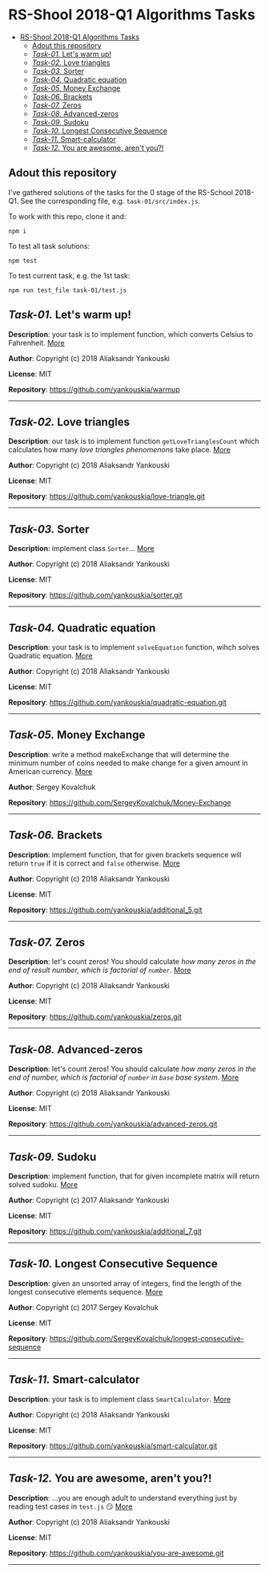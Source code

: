 # RS-Shool 2018-Q1 Algorithms Tasks

- [RS-Shool 2018-Q1 Algorithms Tasks](#rs-shool-2018-q1-algorithms-tasks)
    - [Adout this repository](#adout-this-repository)
    - [_Task-01._ Let's warm up!](#task-01-lets-warm-up)
    - [_Task-02._ Love triangles](#task-02-love-triangles)
    - [_Task-03._ Sorter](#task-03-sorter)
    - [_Task-04._ Quadratic equation](#task-04-quadratic-equation)
    - [_Task-05._ Money Exchange](#task-05-money-exchange)
    - [_Task-06._ Brackets](#task-06-brackets)
    - [_Task-07._ Zeros](#task-07-zeros)
    - [_Task-08._ Advanced-zeros](#task-08-advanced-zeros)
    - [_Task-09._ Sudoku](#task-09-sudoku)
    - [_Task-10._ Longest Consecutive Sequence](#task-10-longest-consecutive-sequence)
    - [_Task-11._ Smart-calculator](#task-11-smart-calculator)
    - [_Task-12._ You are awesome, aren't you?!](#task-12-you-are-awesome-arent-you)

## Adout this repository

I've gathered solutions of the tasks for the 0 stage of the RS-School 2018-Q1. See the corresponding file, e.g. `task-01/src/index.js`.

To work with this repo, clone it and:

```
npm i
```

To test all task solutions:

```
npm test
```

To test current task, e.g. the 1st task:

```
npm run test_file task-01/test.js
```

## _Task-01._ Let's warm up!

**Description**: your task is to implement function, which converts Celsius to Fahrenheit. [More](task-01/)

**Author**: Copyright (c) 2018 Aliaksandr Yankouski

**License**: MIT

**Repository**: https://github.com/yankouskia/warmup

---

## _Task-02._ Love triangles

**Description**: our task is to implement function `getLoveTrianglesCount` which calculates how many _love triangles phenomenons_ take place. [More](task-02/)

**Author**: Copyright (c) 2018 Aliaksandr Yankouski

**License**: MIT

**Repository**: https://github.com/yankouskia/love-triangle.git

---

## _Task-03._ Sorter

**Description**: implement class `Sorter`... [More](task-03/)

**Author**: Copyright (c) 2018 Aliaksandr Yankouski

**License**: MIT

**Repository**: https://github.com/yankouskia/sorter.git

---

## _Task-04._ Quadratic equation

**Description**: your task is to implement `solveEquation` function, wihch solves Quadratic equation. [More](task-04/)

**Author**: Copyright (c) 2018 Aliaksandr Yankouski

**License**: MIT

**Repository**: https://github.com/yankouskia/quadratic-equation.git

---

## _Task-05._ Money Exchange

**Description**: write a method makeExchange that will determine the minimum number of coins needed to make change for a given amount in American currency. [More](task-05/)

**Author**: Sergey Kovalchuk

**Repository**: https://github.com/SergeyKovalchuk/Money-Exchange

---

## _Task-06._ Brackets

**Description**: implement function, that for given brackets sequence will return `true` if it is correct and `false` otherwise. [More](task-06/)

**Author**: Copyright (c) 2018 Aliaksandr Yankouski

**License**: MIT

**Repository**: https://github.com/yankouskia/additional_5.git

---

## _Task-07._ Zeros

**Description**: let's count zeros! You should calculate _how many zeros in the end of result number, which is factorial of `number`_. [More](task-07/)

**Author**: Copyright (c) 2018 Aliaksandr Yankouski

**License**: MIT

**Repository**: https://github.com/yankouskia/zeros.git

---

## _Task-08._ Advanced-zeros

**Description**: let's count zeros! You should calculate _how many zeros in the end of number, which is factorial of `number` in `base` base system_. [More](task-08/)

**Author**: Copyright (c) 2018 Aliaksandr Yankouski

**License**: MIT

**Repository**: https://github.com/yankouskia/advanced-zeros.git

---

## _Task-09._ Sudoku

**Description**: implement function, that for given incomplete matrix will return solved sudoku. [More](task-09/)

**Author**: Copyright (c) 2017 Aliaksandr Yankouski

**License**: MIT

**Repository**: https://github.com/yankouskia/additional_7.git

---

## _Task-10._ Longest Consecutive Sequence

**Description**: given an unsorted array of integers, find the length of the longest consecutive elements sequence. [More](task-10/)

**Author**: Copyright (c) 2017 Sergey Kovalchuk

**License**: MIT

**Repository**: https://github.com/SergeyKovalchuk/longest-consecutive-sequence

---

## _Task-11._ Smart-calculator

**Description**: your task is to implement class `SmartCalculator`. [More](task-11/)

**Author**: Copyright (c) 2018 Aliaksandr Yankouski

**License**: MIT

**Repository**: https://github.com/yankouskia/smart-calculator.git

---

## _Task-12._ You are awesome, aren't you?!

**Description**: ...you are enough adult to understand everything just by reading test cases in `test.js` :smirk: [More](task-12/)

**Author**: Copyright (c) 2018 Aliaksandr Yankouski

**License**: MIT

**Repository**: https://github.com/yankouskia/you-are-awesome.git

---
